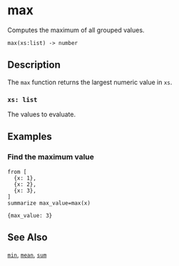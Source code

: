 # max

Computes the maximum of all grouped values.

```tql
max(xs:list) -> number
```

## Description

The `max` function returns the largest numeric value in `xs`.

### `xs: list`

The values to evaluate.

## Examples

### Find the maximum value

```tql
from [
  {x: 1},
  {x: 2},
  {x: 3},
]
summarize max_value=max(x)
```

```tql
{max_value: 3}
```

## See Also

[`min`](min.md), [`mean`](mean.md), [`sum`](sum.md)
